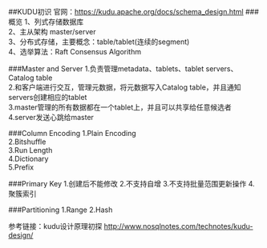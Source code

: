 ##KUDU初识
官网：https://kudu.apache.org/docs/schema_design.html
###概览
1、列式存储数据库  
2、主从架构 master/server  
3、分布式存储，主要概念：table/tablet(连续的segment)  
4、选举算法：Raft Consensus Algorithm  

###Master and Server
1.负责管理metadata、tablets、tablet servers、Catalog table  
2.和客户端进行交互，管理元数据，将元数据写入Catalog table，并且通知servers创建相应的tablet  
3.master管理的所有数据都在一个tablet上，并且可以共享给任意候选者  
4.server发送心跳给master  

###Column Encoding
1.Plain Encoding  
2.Bitshuffle  
3.Run Length  
4.Dictionary  
5.Prefix  

###Primary Key
1.创建后不能修改
2.不支持自增
3.不支持批量范围更新操作
4.聚簇索引

###Partitioning
1.Range
2.Hash



参考链接：kudu设计原理初探 http://www.nosqlnotes.com/technotes/kudu-design/
